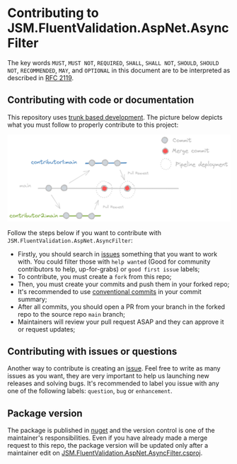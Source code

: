 # Contributing to JSM.FluentValidation.AspNet.AsyncFilter

The key words `MUST`, `MUST NOT`, `REQUIRED`, `SHALL`, `SHALL NOT`, `SHOULD`, `SHOULD NOT`, `RECOMMENDED`, `MAY`, and `OPTIONAL` in this document are to be interpreted as described in [RFC 2119](https://www.ietf.org/rfc/rfc2119.txt).

## Contributing with code or documentation

This repository uses [trunk based development](https://github.com/cgbystrom/awesome-trunk-based-dev). The picture below depicts what you must follow to properly contribute to this project:

![git-workflow](./assets/git-workflow.png)

Follow the steps below if you want to contribute with `JSM.FluentValidation.AspNet.AsyncFilter`:

- Firstly, you should search in [issues](https://github.com/juntossomosmais/JSM.FluentValidation.AspNet.AsyncFilter/issues) something that you want to work with. You could filter those with `help wanted` (Good for community contributors to help, up-for-grabs) or `good first issue` labels;
- To contribute, you must create a `fork` from this repo;
- Then, you must create your commits and push them in your forked repo;
- It's recommended to use [conventional commits](https://www.conventionalcommits.org/en/v1.0.0/) in your commit summary;
- After all commits, you should open a PR from your branch in the forked repo to the source repo `main` branch;
- Maintainers will review your pull request ASAP and they can approve it or request updates;

## Contributing with issues or questions

Another way to contribute is creating an [issue](https://github.com/juntossomosmais/JSM.FluentValidation.AspNet.AsyncFilter/issues). Feel free to write as many issues as you want, they are very important to help us launching new releases and solving bugs. It's recommended to label you issue with any one of the following labels: `question`, `bug` or `enhancement`.

## Package version

The package is published in [nuget](https://www.nuget.org/packages/JSM.FluentValidation.AspNet.AsyncFilter) and the version control is one of the maintainer's responsibilities. Even if you have already made a merge request to this repo, the package version will be updated only after a maintainer edit on [JSM.FluentValidation.AspNet.AsyncFilter.csproj](https://github.com/juntossomosmais/JSM.FluentValidation.AspNet.AsyncFilter/blob/main/src/JSM.FluentValidation.AspNet.AsyncFilter.csproj#L9).
